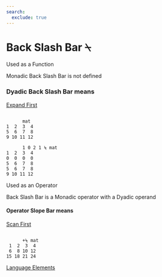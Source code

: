 ```yaml
---
search:
  exclude: true
---
```






<h1 class="heading"><span class="name">Back Slash Bar</span> <span class="command">⍀</span></h1>


Used as a Function


Monadic Back Slash Bar is not defined

### Dyadic Back Slash Bar means


[Expand  First](../primitive-functions/expand.md)
```apl

      mat
1  2  3  4
5  6  7  8
9 10 11 12

      1 0 2 1 ⍀ mat
1  2  3  4
0  0  0  0
5  6  7  8
5  6  7  8
9 10 11 12
```

Used as an Operator


Back Slash Bar is a Monadic operator with a Dyadic operand

#### Operator Slope Bar means


[Scan First](../primitive-operators/scan-first.md)
```apl

      +⍀ mat
 1  2  3  4
 6  8 10 12
15 18 21 24 

```


[Language Elements](./language-elements.md)



